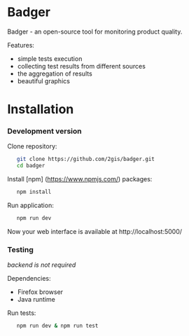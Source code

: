 # Badger

Badger - an open-source tool for monitoring product quality.

Features:
- simple tests execution
- collecting test results from different sources
- the aggregation of results
- beautiful graphics


# Installation

### Development version

Clone repository:
```bash
   git clone https://github.com/2gis/badger.git
   cd badger
```

Install [npm] (https://www.npmjs.com/) packages:
```bash
   npm install
```

Run application:
```bash
   npm run dev
```

Now your web interface is available at http://localhost:5000/

### Testing
*backend is not required*

Dependencies:
- Firefox browser
- Java runtime

Run tests:
```bash
   npm run dev & npm run test
```
